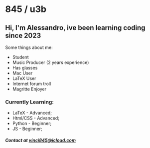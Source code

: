 # 845 / u3b 

## Hi, I'm Alessandro, ive been learning coding since 2023

Some things about me:

- Student
- Music Producer (2 years experience)
- Has glasses
- Mac User
- LaTeX User
- Internet forum troll
- Magritte Enjoyer

### Currently Learning: 
- LaTeX - Advanced;
- Html/CSS - Advanced;
- Python - Beginner;
- JS - Beginner;


##### Contact at vinci845@icloud.com


